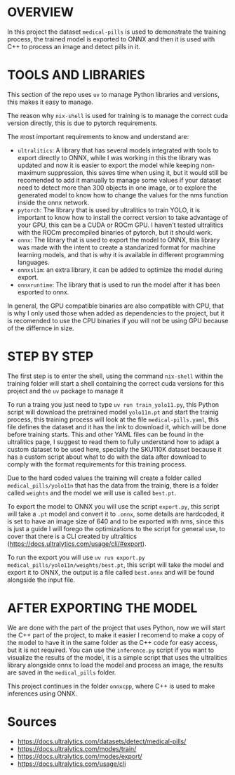 # OVERVIEW

In this project the dataset `medical-pills` is used to demonstrate the training process, the trained model is exported to ONNX and then it is used with C++ to process an image and detect pills in it.

# TOOLS AND LIBRARIES

This section of the repo uses `uv` to manage Python libraries and versions, this makes it easy to manage.

The reason why `nix-shell` is used for training is to manage the correct cuda version directly, this is due to pytorch requirements.

The most important requirements to know and understand are:

- `ultralitics`: A library that has several models integrated with tools to export directly to ONNX, while I was working in this the library was updated and now it is easier to export the model while keeping non-maximum suppression, this saves time when using it, but it would still be recomended to add it manually to manage some values if your dataset need to detect more than 300 objects in one image, or to explore the generated model to know how to change the values for the nms function inside the onnx network.
- `pytorch`: The library that is used by ultralitics to train YOLO, it is important to know how to install the correct version to take advantage of your GPU, this can be a CUDA or ROCm GPU. I haven't tested ultralitics with the ROCm precompiled binaries of pytorch, but it should work.
- `onnx`: The library that is used to export the model to ONNX, this library was made with the intent to create a standarized format for machine learning models, and that is why it is available in different programming languages.
- `onnxslim`: an extra library, it can be added to optimize the model during export.
- `onnxruntime`: The library that is used to run the model after it has been esported to onnx.

In general, the GPU compatible binaries are also compatible with CPU, that is why I only used those when added as dependencies to the project, but it is recomended to use the CPU binaries if you will not be using GPU because of the differnce in size.

# STEP BY STEP

The first step is to enter the shell, using the command `nix-shell` within the training folder will start a shell containing the correct cuda versions for this project and the `uv` package to manage it

To run a traing you just need to type `uv run train_yolo11.py`, this Python script will download the pretrained model `yolo11n.pt` and start the trainig process, this training process will look at the file `medical-pills.yaml`, this file defines the dataset and it has the link to download it, which will be done before training starts. This and other YAML files can be found in the ultralitics page, I suggest to read them to fully understand how to adapt a custom dataset to be used here, specially the SKU110K dataset because it has a custom script about what to do with the data after download to comply with the format requirements for this training process.

Due to the hard coded values the training will create a folder called `medical_pills/yolo11n` that has the data from the trainig, there is a folder called `weights` and the model we will use is called `best.pt`.

To export the model to ONNX you will use the script `export.py`, this script will take a `.pt` model and convert it to `.onnx`, some details are hardcoded, it is set to have an image size of 640 and to be exported with nms, since this is just a guide I will forego the optimizations to the script for general use, to cover that there is a CLI created by ultralitics (https://docs.ultralytics.com/usage/cli/#export).

To run the export you will use `uv run export.py medical_pills/yolo11n/weights/best.pt`, this script will take the model and export it to ONNX, the output is a file called `best.onnx` and will be found alongside the input file.

# AFTER EXPORTING THE MODEL

We are done with the part of the project that uses Python, now we will start the C++ part of the project, to make it easier I recomend to make a copy of the model to have it in the same folder as the C++ code for easy access, but it is not required. You can use the `inference.py` script if you want to visualize the results of the model, it is a simple script that uses the ultralitics library alongside onnx to load the model and process an image, the results are saved in the `medical_pills` folder.

This project continues in the folder `onnxcpp`, where C++ is used to make inferences using ONNX.

# Sources

- https://docs.ultralytics.com/datasets/detect/medical-pills/
- https://docs.ultralytics.com/modes/train/
- https://docs.ultralytics.com/modes/export/
- https://docs.ultralytics.com/usage/cli
